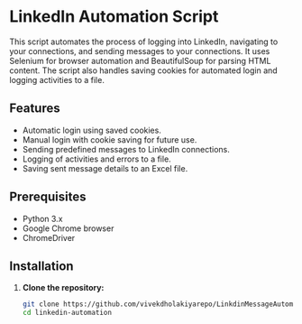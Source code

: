 # LinkedIn Automation Script

This script automates the process of logging into LinkedIn, navigating to your connections, and sending messages to your connections. It uses Selenium for browser automation and BeautifulSoup for parsing HTML content. The script also handles saving cookies for automated login and logging activities to a file.

## Features

- Automatic login using saved cookies.
- Manual login with cookie saving for future use.
- Sending predefined messages to LinkedIn connections.
- Logging of activities and errors to a file.
- Saving sent message details to an Excel file.

## Prerequisites

- Python 3.x
- Google Chrome browser
- ChromeDriver

## Installation

1. **Clone the repository:**

   ```bash
   git clone https://github.com/vivekdholakiyarepo/LinkdinMessageAutomation.git
   cd linkedin-automation
